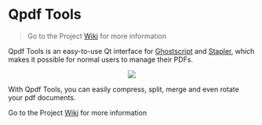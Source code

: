 # Qpdf Tools

> Go to the Project [Wiki](https://github.com/silash35/qpdftools/wiki) for more information

Qpdf Tools is an easy-to-use Qt interface for [Ghostscript](https://www.ghostscript.com/) and [Stapler](https://github.com/hellerbarde/stapler), which makes it possible for normal users to manage their PDFs.

<p align="center">
  <img src="https://github.com/silash35/qpdftools/blob/develop/resources/print.png?raw=true)">
</p>

With Qpdf Tools, you can easily compress, split, merge and even rotate your pdf documents.

Go to the Project [Wiki](https://github.com/silash35/qpdftools/wiki) for more information
